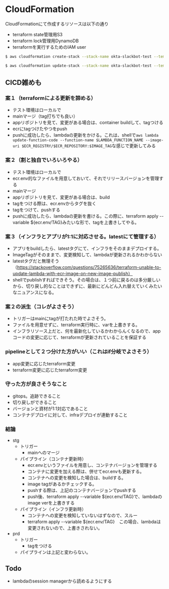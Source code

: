 # CloudFormation

CloudFormationにて作成するリソースは以下の通り
* terraform state管理用S3
* terraform lock管理用DynamoDB
* terraformを実行するためのIAM user

```sh
$ aws cloudformation create-stack --stack-name okta-slackbot-test --template-body file://cfn.yaml --capabilities CAPABILITY_NAMED_IAM

$ aws cloudformation update-stack --stack-name okta-slackbot-test --template-body file://cloudformation/cfn.yaml --capabilities CAPABILITY_NAMED_IAM
```





## CICD雑めも
### 案１（terraformによる更新を諦める）
* テスト環境はローカルで
* mainマージ（tag打ちでも良い）
* appリポジトリを見て、変更がある場合は、container buildして、tagつける
* ecrにtagつけたやつをpush
* pushに成功したら、lambdaの更新をかける。これは、shellで`aws lambda update-function-code --function-name $LAMBDA_FUNCTION_NAME --image-uri $ECR_REGISTRY/$ECR_REPOSITORY:$IMAGE_TAG`な感じで更新してみる

### 案２（割と独自でいろいろやる）
* テスト環境はローカルで
* ecr.env的なファイルを用意しておいて、それでリリースバージョンを管理する
* mainマージ
* appリポジトリを見て、変更がある場合は、build
* tagをつける際は、ecr.envからタグを抜く
* tagをつけて、pushする
* pushに成功したら、lambdaの更新を書ける。この際に、terraform apply --variable ${ecr.env/TAG}みたいな形で、tagを上書きしてやる。

### 案３（インフラとアプリが1:1に対応させる。latestにて管理する）
* アプリをbuildしたら、latestタグにて、インフラをそのままデプロイする。
* ImageTagがそのままで、変更検知して、lambdaが更新されるかわからない
* latestタグだと無理そう（https://stackoverflow.com/questions/75265636/terraform-unable-to-update-lambda-with-ecr-image-on-new-image-publish）
* shellでpublishすればできそう。その場合は、１つ前に戻るのは多分厳しいから、切り戻し的なことはできずに、最新にどんどん入れ替えていくみたいなニュアンスになる。

### 案２の派生（コレがよさそう）
* トリガーはmainにtagが打たれた時でよさそう。
* ファイルを用意せずに、terraform実行時に、varを上書きする。
* インフラリソース上だと、何を最新化しているかわからんくなるので、appコードの変更に応じて、terraformが更新されていることを保証する

### pipelineとして２つ分けた方がいい（これはif分岐でよさそう）
* app変更に応じたterraform変更
* terraform変更に応じたterraform変更


### 守った方が良さそうなこと
* gitops。追跡できること
* 切り戻しができること
* バージョンと資材が1:1対応であること
* コンテナデプロイに対して、infraデプロイが連動すること

### 結論
* stg
    * トリガー
        * mainへのマージ
    * パイプライン（コンテナ更新時）
        * ecr.envというファイルを用意し、コンテナバージョンを管理する
        * コンテナに変更を加える際は、併せてecr.envも更新する。
        * コンテナへの変更を検知した場合は、buildする。
        * image tagがあるかチェックする。
        * pushする際は、上記のコンテナバージョンでpushする
        * push後、terraform apply --variable ${ecr.env/TAG}で、lambdaのimage verを上書きする
    * パイプライン（インフラ更新時）
        * コンテナへの変更を検知していないはずなので、スルー
        * terraform apply --variable ${ecr.env/TAG}　この場合、lambdaは変更されないので、上書きされない。
* prd
    * トリガー
        * tagをつける
    * パイプラインは上記と変わらない。

## Todo
* lambdaのsession managerから読めるようにする